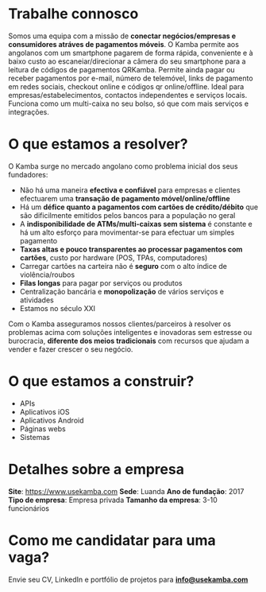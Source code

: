 # Trabalhe connosco

Somos uma equipa com a missão de **conectar negócios/empresas e consumidores atráves de pagamentos móveis**. O Kamba permite aos angolanos com um smartphone pagarem de forma rápida, conveniente e à baixo custo ao escaneiar/direcionar a câmera do seu smartphone para a leitura de códigos de pagamentos QRKamba. Permite ainda pagar ou receber pagamentos por e-mail, número de telemóvel, links de pagamento em redes sociais, checkout online e códigos qr online/offline. Ideal para empresas/estabelecimentos, contactos independentes e serviços locais. Funciona como um multi-caixa no seu bolso, só que com mais serviços e integrações.

# O que estamos a resolver?

O Kamba surge no mercado angolano como problema inicial dos seus fundadores:
- Não há uma maneira **efectiva e confiável** para empresas e clientes efectuarem uma **transação de pagamento móvel/online/offline**
- Há um **défice quanto a pagamentos com cartões de crédito/débito** que são dificilmente emitidos pelos bancos para a população no geral
- A **indisponibilidade de ATMs/multi-caixas sem sistema** é constante e há um alto esforço para movimentar-se para efectuar um simples pagamento
- **Taxas altas e pouco transparentes ao processar pagamentos com cartões**, custo por hardware (POS, TPAs, computadores) 
- Carregar cartões na carteira não é **seguro** com o alto índice de violência/roubos
- **Filas longas** para pagar por serviços ou produtos
- Centralização bancária e **monopolização** de vários serviços e atividades
- Estamos no século XXI

Com o Kamba asseguramos nossos clientes/parceiros à resolver os problemas acima com soluções inteligentes e inovadoras sem estresse ou burocracia, **diferente dos meios tradicionais** com recursos que ajudam a vender e fazer crescer o seu negócio.

# O que estamos a construir?
- APIs
- Aplicativos iOS
- Aplicativos Android
- Páginas webs
- Sistemas

# Detalhes sobre a empresa

**Site**: https://www.usekamba.com
**Sede**: Luanda
**Ano de fundação**: 2017
**Tipo de empresa**: Empresa privada
**Tamanho da empresa**: 3-10 funcionários

# Como me candidatar para uma vaga?
Envie seu CV, LinkedIn e portfólio de projetos para **info@usekamba.com**
